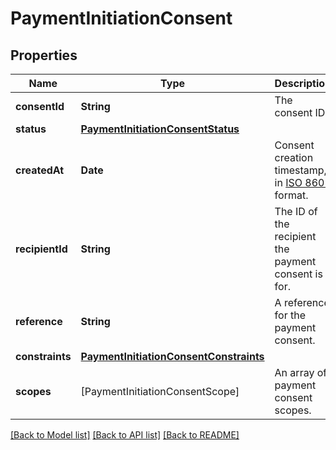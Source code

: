 # PaymentInitiationConsent

## Properties
Name | Type | Description | Notes
------------ | ------------- | ------------- | -------------
**consentId** | **String** | The consent ID. | 
**status** | [**PaymentInitiationConsentStatus**](PaymentInitiationConsentStatus.md) |  | 
**createdAt** | **Date** | Consent creation timestamp, in [ISO 8601](https://wikipedia.org/wiki/ISO_8601) format. | 
**recipientId** | **String** | The ID of the recipient the payment consent is for. | 
**reference** | **String** | A reference for the payment consent. | 
**constraints** | [**PaymentInitiationConsentConstraints**](PaymentInitiationConsentConstraints.md) |  | 
**scopes** | [PaymentInitiationConsentScope] | An array of payment consent scopes. | 

[[Back to Model list]](../README.md#documentation-for-models) [[Back to API list]](../README.md#documentation-for-api-endpoints) [[Back to README]](../README.md)


